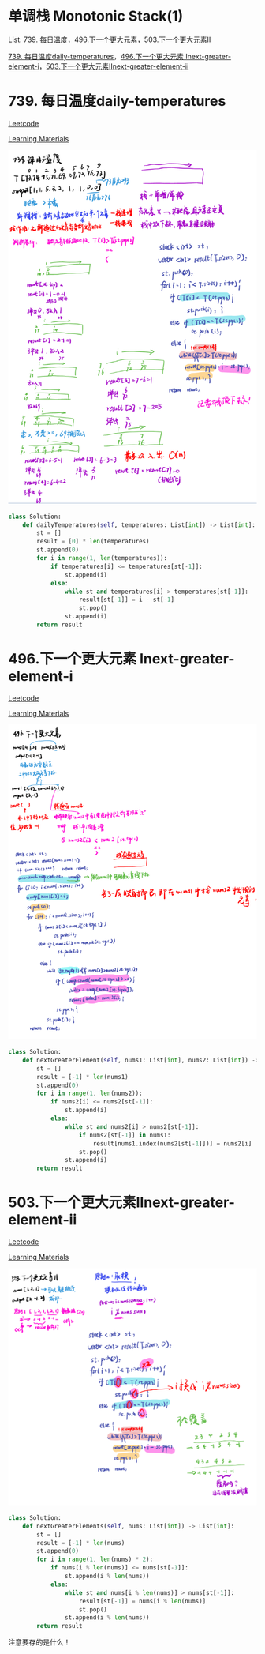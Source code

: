 # 单调栈 ​Monotonic Stack(1)

List: 739. 每日温度，496.下一个更大元素，503.下一个更大元素II

[739. 每日温度daily-temperatures](#01)，[496.下一个更大元素 Inext-greater-element-i](#02)，[503.下一个更大元素IInext-greater-element-ii](#03)

# <span id="01">739. 每日温度daily-temperatures</span>

[Leetcode](https://leetcode.cn/problems/daily-temperatures/description/) 

[Learning Materials](https://programmercarl.com/0739.%E6%AF%8F%E6%97%A5%E6%B8%A9%E5%BA%A6.html#%E7%AE%97%E6%B3%95%E5%85%AC%E5%BC%80%E8%AF%BE)

![image](../images/739-daily-temperatures.png)

```python
class Solution:
    def dailyTemperatures(self, temperatures: List[int]) -> List[int]:
        st = []
        result = [0] * len(temperatures)
        st.append(0)
        for i in range(1, len(temperatures)):
            if temperatures[i] <= temperatures[st[-1]]:
                st.append(i)
            else:
                while st and temperatures[i] > temperatures[st[-1]]:
                    result[st[-1]] = i - st[-1]
                    st.pop()
                st.append(i)
        return result
```
# <span id="02">496.下一个更大元素 Inext-greater-element-i</span>

[Leetcode](https://leetcode.cn/problems/next-greater-element-i/) 

[Learning Materials](https://programmercarl.com/0496.%E4%B8%8B%E4%B8%80%E4%B8%AA%E6%9B%B4%E5%A4%A7%E5%85%83%E7%B4%A0I.html)

![image](../images/496-next-greater-element-i.png)

```python
class Solution:
    def nextGreaterElement(self, nums1: List[int], nums2: List[int]) -> List[int]:
        st = []
        result = [-1] * len(nums1)
        st.append(0)
        for i in range(1, len(nums2)):
            if nums2[i] <= nums2[st[-1]]:
                st.append(i)
            else:
                while st and nums2[i] > nums2[st[-1]]:
                    if nums2[st[-1]] in nums1:
                        result[nums1.index(nums2[st[-1]])] = nums2[i]  #找元素-找下标-记录值
                    st.pop()
                st.append(i)
        return result
```


# <span id="03">503.下一个更大元素IInext-greater-element-ii</span>

[Leetcode](https://leetcode.cn/problems/next-greater-element-ii/description/) 

[Learning Materials](https://programmercarl.com/0503.%E4%B8%8B%E4%B8%80%E4%B8%AA%E6%9B%B4%E5%A4%A7%E5%85%83%E7%B4%A0II.html#%E7%AE%97%E6%B3%95%E5%85%AC%E5%BC%80%E8%AF%BE)

![image](../images/503-next-greater-element-ii.png)

```python
class Solution:
    def nextGreaterElements(self, nums: List[int]) -> List[int]:
        st = []
        result = [-1] * len(nums)
        st.append(0)
        for i in range(1, len(nums) * 2):
            if nums[i % len(nums)] <= nums[st[-1]]:
                st.append(i % len(nums))
            else:
                while st and nums[i % len(nums)] > nums[st[-1]]:
                    result[st[-1]] = nums[i % len(nums)]
                    st.pop()
                st.append(i % len(nums))
        return result
```

注意要存的是什么！
